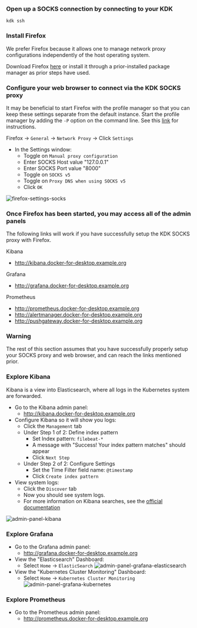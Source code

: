 ### Open up a SOCKS connection by connecting to your KDK

```
kdk ssh
```

### Install Firefox

We prefer Firefox because it allows one to manage network proxy configurations independently of the host operating
system.

Download Firefox [here](https://www.mozilla.org/en-US/firefox/new/) or install it through a prior-installed package
manager as prior steps have used.

### Configure your web browser to connect via the KDK SOCKS proxy

It may be beneficial to start Firefox with the profile manager so that you can keep these settings separate from the
default instance.  Start the profile manager by adding the `-P` option on the command line.  See this
[link](https://support.mozilla.org/en-US/kb/profile-manager-create-and-remove-firefox-profiles) for instructions.

Firefox -> `General` -> `Network Proxy` -> Click `Settings`

- In the Settings window:
  - Toggle on `Manual proxy configuration`
  - Enter SOCKS Host value "127.0.0.1"
  - Enter SOCKS Port value "8000"
  - Toggle on `SOCKS v5`
  - Toggle on `Proxy DNS when using SOCKS v5`
  - Click `OK`

![firefox-settings-socks](/images/firefox-settings-socks.png)

### Once Firefox has been started, you may access all of the admin panels

The following links will work if you have successfully setup the KDK SOCKS proxy with Firefox.

<div hidden comment>$ kubectl get ing| grep -v HOSTS| awk '{print "http://" $2}'</div>

Kibana

* http://kibana.docker-for-desktop.example.org

Grafana

* http://grafana.docker-for-desktop.example.org

Prometheus

* http://prometheus.docker-for-desktop.example.org
* http://alertmanager.docker-for-desktop.example.org
* http://pushgateway.docker-for-desktop.example.org


### Warning

The rest of this section assumes that you have successfully properly setup your SOCKS proxy and web browser, and can
reach the links mentioned prior.

### Explore Kibana

Kibana is a view into Elasticsearch, where all logs in the Kubernetes system are forwarded.

* Go to the Kibana admin panel:
  * http://kibana.docker-for-desktop.example.org
* Configure Kibana so it will show you logs:
  * Click the `Management` tab
  * Under Step 1 of 2: Define index pattern
    * Set Index pattern: `filebeat-*`
    * A message with "Success!  Your index pattern matches" should appear
    * Click `Next Step`
  * Under Step 2 of 2: Configure Settings
    * Set the Time Filter field name: `@timestamp`
    * Click `Create index pattern`
* View system logs:
  * Click the `Discover` tab
  * Now you should see system logs.
  * For more information on Kibana searches, see the [official documentation](https://www.elastic.co/guide/en/kibana/current/search.html)

![admin-panel-kibana](/images/admin-panel-kibana.png)


### Explore Grafana

* Go to the Grafana admin panel:
  * http://grafana.docker-for-desktop.example.org
* View the "Elasticsearch" Dashboard:
  * Select `Home` -> `ElasticSearch`
![admin-panel-grafana-elasticsearch](/images/admin-panel-grafana-elasticsearch.png)
* View the "Kubernetes Cluster Monitoring" Dashboard:
  * Select `Home` -> `Kubernetes Cluster Monitoring`
![admin-panel-grafana-kubernetes](/images/admin-panel-grafana-kubernetes.png)


### Explore Prometheus

* Go to the Prometheus admin panel:
  * http://prometheus.docker-for-desktop.example.org
